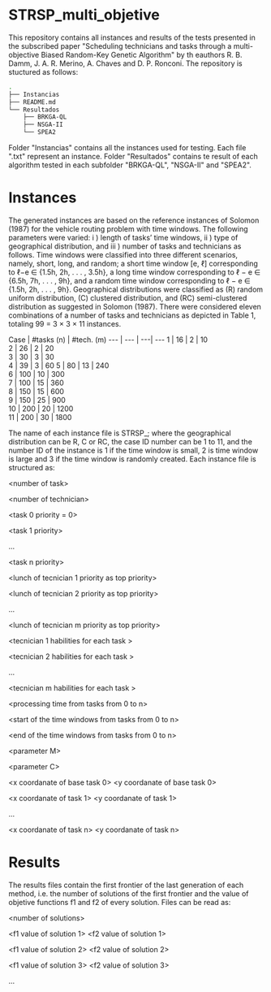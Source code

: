 # STRSP_multi_objetive

This repository contains all instances and results of the tests presented in the subscribed paper "Scheduling technicians and tasks through a multi-objective Biased Random-Key Genetic Algorithm" by th eauthors R. B. Damm,  J. A. R. Merino, A. Chaves and D. P. Ronconi. The repository is stuctured as follows:
```bash
.    
├── Instancias    		
├── README.md	    	
└── Resultados	    	
    ├── BRKGA-QL    		
    ├── NSGA-II	    	
    └── SPEA2	  
 ```

Folder "Instancias" contains all the instances used for testing. Each file ".txt" represent an instance.  Folder "Resultados" contains te result of each algorithm tested in each subfolder "BRKGA-QL", "NSGA-II" and "SPEA2". 



# Instances 

The generated instances are based on the reference instances of Solomon (1987) for the vehicle routing problem with time windows. The following parameters were varied: i ) length of tasks’ time windows, ii ) type of geographical distribution, and iii ) number of tasks and technicians as follows. Time windows were classified into three different scenarios, namely, short, long, and random; a short time window [e, ℓ] corresponding to ℓ−e ∈ {1.5h, 2h, . . . , 3.5h}, a long time window corresponding to ℓ − e ∈ {6.5h, 7h, . . . , 9h}, and a random time window corresponding to ℓ − e ∈ \{1.5h, 2h, . . . , 9h\}. Geographical distributions were classified as (R) random uniform distribution, (C) clustered distribution, and (RC) semi-clustered distribution as suggested in Solomon (1987). There were considered eleven combinations of a number of tasks and technicians as depicted in Table 1, totaling 99 = 3 × 3 × 11 instances. 

 
  
Case | #tasks (n) | #tech. (m) 
--- | --- | ---| ---
 1  | 16  |  2 |   10  
 2  | 26  |  2 |   20  
 3  | 30  |  3 |   30  
 4  | 39  |  3 |   60 
 5  | 80  | 13 |  240  
 6  | 100 | 10 |  300  
 7  | 100 | 15 |  360  
 8  | 150 | 15 |  600  
 9  | 150 | 25 |  900  
 10 | 200 | 20 | 1200  
 11 | 200 | 30 | 1800  

 

 
 The name of each instance file is STRSP_<type of geographical distribution>_<case ID number>_<number Id of instance>; where the geographical distribution can be R, C or RC, the case ID number can be 1 to 11, and the number ID of the instance is 1 if the time window is small, 2 is time window is large and 3 if the time window is randomly created. Each instance file is structured as:
 
 \<number of task\> 
 
 \<number of technician\>
 
 \<task 0 priority = 0\>
 
 \<task 1 priority\>
 
 ...
 
 \<task n priority\>
 
 \<lunch of tecnician 1 priority as top priority\>
 
 \<lunch of tecnician 2 priority as top priority\>
 
 ...
 
 \<lunch of tecnician m priority as top priority\>
 
 
 
 \<tecnician 1 habilities for each task \>
 
 \<tecnician 2 habilities for each task \>
 
 ...
 
 \<tecnician m habilities for each task \>
 
 
 
 \<processing time from tasks from 0 to n\>
 
 \<start of the time windows from tasks from 0 to n\>
 
 \<end of the time windows from tasks from 0 to n\>
 
 
 
 \<parameter M\>
 
 \<parameter C\>
 
 

 \<x coordanate of base task 0\> \<y coordanate of base task 0\>
 
 \<x coordanate of task 1\> \<y coordanate of task 1\>
 
 ...
 
 \<x coordanate of task n\> \<y coordanate of task n\>


# Results 
 
The results files contain the first frontier of the last generation of each method, i.e. the number of solutions of the first frontier and the value of objetive functions f1 and f2 of every solution. Files can be read as: 
 
 \<number of solutions\>
 
 \<f1 value of solution 1\> \<f2 value of solution 1\>
 
 \<f1 value of solution 2\> \<f2 value of solution 2\>
 
 \<f1 value of solution 3\> \<f2 value of solution 3\>
 
 ...
 



